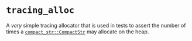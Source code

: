 <h1><code>tracing_alloc</code></h1>

A _very_ simple tracing allocator that is used in tests to assert the number of times a
[`compact_str::CompactStr`](https://crates.io/crates/compact_str) may allocate on the heap.
